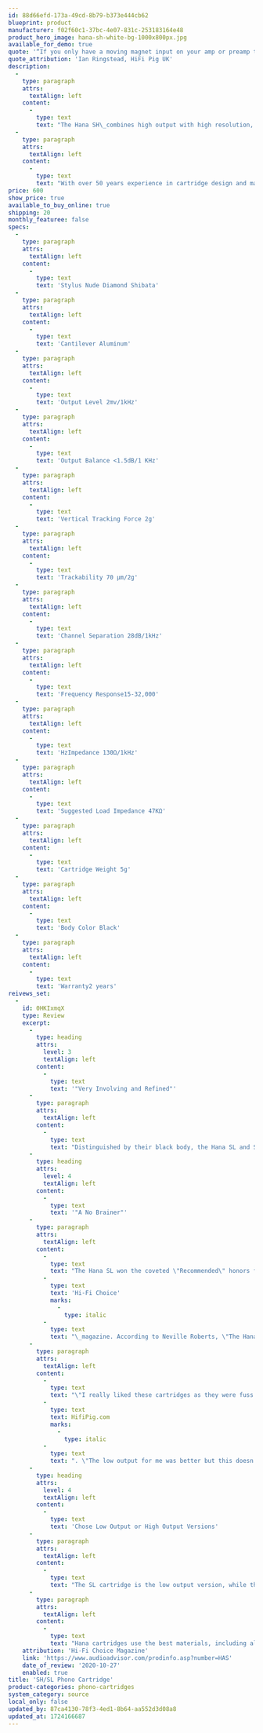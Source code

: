 ```yaml
---
id: 88d66efd-173a-49cd-8b79-b373e444cb62
blueprint: product
manufacturer: f02f60c1-37bc-4e07-831c-253183164e48
product_hero_image: hana-sh-white-bg-1000x800px.jpg
available_for_demo: true
quote: '“If you only have a moving magnet input on your amp or preamp then the high output version is a no brainer.”'
quote_attribution: 'Ian Ringstead, HiFi Pig UK'
description:
  -
    type: paragraph
    attrs:
      textAlign: left
    content:
      -
        type: text
        text: "The Hana SH\_combines high output with high resolution, courtesy of its special coil design and Shibata stylus. Compatible with standard MM phono stages, a high-output MC provides dynamics, drive, and excellent stereo imaging.\_"
  -
    type: paragraph
    attrs:
      textAlign: left
    content:
      -
        type: text
        text: "With over 50 years experience in cartridge design and manufacture, Excel Sound builds many of the most highly regarded high-output MC cartridges. \_"
price: 600
show_price: true
available_to_buy_online: true
shipping: 20
monthly_featuree: false
specs:
  -
    type: paragraph
    attrs:
      textAlign: left
    content:
      -
        type: text
        text: 'Stylus Nude Diamond Shibata'
  -
    type: paragraph
    attrs:
      textAlign: left
    content:
      -
        type: text
        text: 'Cantilever Aluminum'
  -
    type: paragraph
    attrs:
      textAlign: left
    content:
      -
        type: text
        text: 'Output Level 2mv/1kHz'
  -
    type: paragraph
    attrs:
      textAlign: left
    content:
      -
        type: text
        text: 'Output Balance <1.5dB/1 KHz'
  -
    type: paragraph
    attrs:
      textAlign: left
    content:
      -
        type: text
        text: 'Vertical Tracking Force 2g'
  -
    type: paragraph
    attrs:
      textAlign: left
    content:
      -
        type: text
        text: 'Trackability 70 µm/2g'
  -
    type: paragraph
    attrs:
      textAlign: left
    content:
      -
        type: text
        text: 'Channel Separation 28dB/1kHz'
  -
    type: paragraph
    attrs:
      textAlign: left
    content:
      -
        type: text
        text: 'Frequency Response15-32,000'
  -
    type: paragraph
    attrs:
      textAlign: left
    content:
      -
        type: text
        text: 'HzImpedance 130Ω/1kHz'
  -
    type: paragraph
    attrs:
      textAlign: left
    content:
      -
        type: text
        text: 'Suggested Load Impedance 47KΩ'
  -
    type: paragraph
    attrs:
      textAlign: left
    content:
      -
        type: text
        text: 'Cartridge Weight 5g'
  -
    type: paragraph
    attrs:
      textAlign: left
    content:
      -
        type: text
        text: 'Body Color Black'
  -
    type: paragraph
    attrs:
      textAlign: left
    content:
      -
        type: text
        text: 'Warranty2 years'
reivews_set:
  -
    id: 0HKIxmqX
    type: Review
    excerpt:
      -
        type: heading
        attrs:
          level: 3
          textAlign: left
        content:
          -
            type: text
            text: '"Very Involving and Refined"'
      -
        type: paragraph
        attrs:
          textAlign: left
        content:
          -
            type: text
            text: "Distinguished by their black body, the Hana SL and SH moving coil phono cartridges provide tighter channel balance, greater channel separation, and improved high-frequency extension compared to their EH and EL counterparts. The SL and SH models also feature an upgraded Shibata stylus.\_"
      -
        type: heading
        attrs:
          level: 4
          textAlign: left
        content:
          -
            type: text
            text: '"A No Brainer"'
      -
        type: paragraph
        attrs:
          textAlign: left
        content:
          -
            type: text
            text: "The Hana SL won the coveted \"Recommended\" honors from England's\_"
          -
            type: text
            text: 'Hi-Fi Choice'
            marks:
              -
                type: italic
          -
            type: text
            text: "\_magazine. According to Neville Roberts, \"The Hana-SL gives a really sophisticated performance, which is very involving and refined… Both (Hana-SL & Hana-SH) are superb cartridges and are strong challengers to rival big-name brands at the price.\"\_"
      -
        type: paragraph
        attrs:
          textAlign: left
        content:
          -
            type: text
            text: "\"I really liked these cartridges as they were fuss free and just got on with their job of producing great music,\" notes\_"
          -
            type: text
            text: HifiPig.com
            marks:
              -
                type: italic
          -
            type: text
            text: ". \"The low output for me was better but this doesn’t mean the high output was poor or wouldn’t be preferred by some listeners. If you only have a moving magnet input on your amp or pre amp then the high output version is a no brainer.\"\_"
      -
        type: heading
        attrs:
          level: 4
          textAlign: left
        content:
          -
            type: text
            text: 'Chose Low Output or High Output Versions'
      -
        type: paragraph
        attrs:
          textAlign: left
        content:
          -
            type: text
            text: "The SL cartridge is the low output version, while the SH is the high output version. SL has an output voltage of 0.5mV, and the SH has an output voltage of 2.0mV.\_"
      -
        type: paragraph
        attrs:
          textAlign: left
        content:
          -
            type: text
            text: "Hana cartridges use the best materials, including alnico magnets, cross-shaped armatures, and proprietary manufacturing processes. Hana has excelled at creating MC cartridges noted worldwide for their sound and value, which retain their 'musical magic' regardless of their phono stage pairing."
    attribution: 'Hi-Fi Choice Magazine'
    link: 'https://www.audioadvisor.com/prodinfo.asp?number=HAS'
    date_of_review: '2020-10-27'
    enabled: true
title: 'SH/SL Phono Cartridge'
product-categories: phono-cartridges
system_category: source
local_only: false
updated_by: 87ca4130-78f3-4ed1-8b64-aa552d3d08a8
updated_at: 1724166687
---
```

